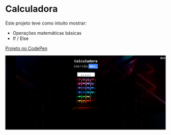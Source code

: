 # Calculadora

Este projeto teve como intuito mostrar: 
- Operações matemáticas básicas
- If / Else

[Projeto no CodePen](https://codepen.io/plgisele/pen/zYNGOvM "CodePen")

![Imagem projeto](img/calculadora.png)